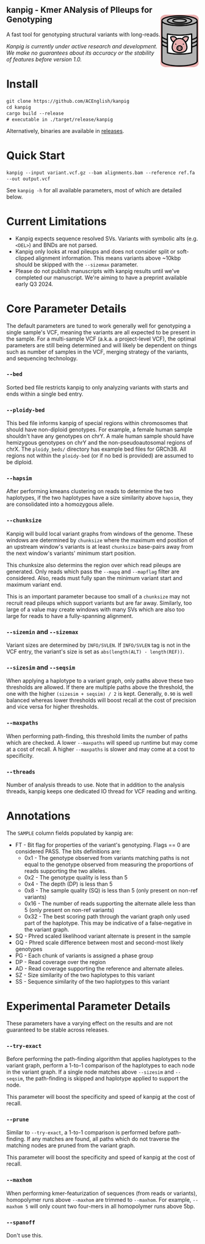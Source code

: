 kanpig - Kmer ANalysis of PIleups for Genotyping
<img src="https://github.com/ACEnglish/kanpig/raw/develop/imgs/icon.png/" style="width:100px;" align="right" style="vertical-align: middle;"> 
------
A fast tool for genotyping structural variants with long-reads.

*Kanpig is currently under active research and development. We make no guarantees about its accuracy or the stability of features 
before version 1.0.*

# Install
```
git clone https://github.com/ACEnglish/kanpig
cd kanpig
cargo build --release
# executable in ./target/release/kanpig
```
Alternatively, binaries are available in [releases](https://github.com/ACEnglish/kanpig/releases).

# Quick Start
```
kanpig --input variant.vcf.gz --bam alignments.bam --reference ref.fa --out output.vcf
```
See `kanpig -h` for all available parameters, most of which are detailed below.

# Current Limitations
* Kanpig expects sequence resolved SVs. Variants with symbolic alts (e.g. `<DEL>`) and BNDs are not parsed.
* Kanpig only looks at read pileups and does not consider split or soft-clipped alignment information. This means
  variants above ~10kbp should be skipped with the `--sizemax` parameter.
* Please do not publish manuscripts with kanpig results until we've completed our manuscript. We're aiming to have a preprint 
available early Q3 2024.

# Core Parameter Details

The default parameters are tuned to work generally well for genotyping a single sample's VCF, meaning the variants are
all expected to be present in the sample. For a multi-sample VCF (a.k.a. a project-level VCF), the optimal parameters
are still being determined and will likely be dependent on things such as number of samples in the VCF, merging strategy 
of the variants, and sequencing technology.

### `--bed`
Sorted bed file restricts kanpig to only analyzing variants with starts and ends within a single bed entry.

### `--ploidy-bed`
This bed file informs kanpig of special regions within chromosomes that should have non-diploid genotypes. For example, a female
human sample shouldn't have any genotypes on chrY. A male human sample should have hemizygous genotypes on chrY and the
non-pseudoautosomal regions of chrX. The `ploidy_beds/` directory has example bed files for GRCh38. All regions not
within the `ploidy-bed` (or if no bed is provided) are assumed to be diploid.

### `--hapsim`
After performing kmeans clustering on reads to determine the two haplotypes, if the two haplotypes have a size similarity above `hapsim`, they
are consolidated into a homozygous allele.

### `--chunksize`
Kanpig will build local variant graphs from windows of the genome. These windows are determined by `chunksize` where
the maximum end position of an upstream window's variants is at least `chunksize` base-pairs away from the next window's
variants' minimum start position.

This chunksize also determins the region over which read pileups are generated. Only reads which pass the `--mapq` and
`--mapflag` filter are considered. Also, reads must fully span the minimum variant start and maximum variant end. 

This is an important parameter because too small of a `chunksize` may not recruit read pileups which support variants
but are far away. Similarly, too large of a value may create windows with many SVs which are also too large for reads to have a
fully-spanning alignment. 

### `--sizemin` and `--sizemax`
Variant sizes are determined by `INFO/SVLEN`. If `INFO/SVLEN` tag is not in the VCF entry, the variant's size is set as
`abs(length(ALT) - length(REF))`.

### `--sizesim` and `--seqsim`
When applying a haplotype to a variant graph, only paths above these two thresholds are allowed. If there are multiple
paths above the threshold, the one with the higher `(sizesim + seqsim) / 2` is kept. Generally, `0.90` is well balanced
whereas lower thresholds will boost recall at the cost of precision and vice versa for higher thresholds.

### `--maxpaths`
When performing path-finding, this threshold limits the number of paths which are checked. A lower `--maxpaths` will
speed up runtime but may come at a cost of recall. A higher `--maxpaths` is slower and may come at a cost to
specificity.

### `--threads`
Number of analysis threads to use. Note that in addition to the analysis threads, kanpig keeps one dedicated IO thread
for VCF reading and writing.

# Annotations

The `SAMPLE` column fields populated by kanpig are:

* FT - Bit flag for properties of the variant's genotyping. Flags == 0 are considered PASS. The bits definitions are:
  * 0x1 - The genotype observed from variants matching paths is not equal to the genotype observed from measuring the
  proportions of reads supporting the two alleles.
  * 0x2 - The genotype quality is less than 5
  * 0x4 - The depth (DP) is less than 5
  * 0x8 - The sample quality (SQ) is less than 5 (only present on non-ref variants)
  * 0x16 - The number of reads supporting the alternate allele less than 5 (only present on non-ref variants)
  * 0x32 - The best scoring path through the variant graph only used part of the haplotype. This may be indicative of a
    false-negative in the variant graph.
* SQ - Phred scaled likelihood variant alternate is present in the sample
* GQ - Phred scale difference between most and second-most likely genotypes
* PG - Each chunk of variants is assigned a phase group
* DP - Read coverage over the region
* AD - Read coverage supporting the reference and alternate alleles.
* SZ - Size similarity of the two haplotypes to this variant
* SS - Sequence similarity of the two haplotypes to this variant

# Experimental Parameter Details

These parameters have a varying effect on the results and are not guaranteed to be stable across releases. 

### `--try-exact`
Before performing the path-finding algorithm that applies haplotypes to the variant graph, perform a 1-to-1 comparison
of the haplotypes to each node in the variant graph. If a single node matches above `--sizesim` and `--seqsim`, the
path-finding is skipped and haplotype applied to support the node. 

This parameter will boost the specificity and speed of kanpig at the cost of recall.

### `--prune`
Similar to `--try-exact`, a 1-to-1 comparison is performed before path-finding. If any matches are found, all paths
which do not traverse the matching nodes are pruned from the variant graph. 

This parameter will boost the specificity and speed of kanpig at the cost of recall.

### `--maxhom`

When performing kmer-featurization of sequences (from reads or variants), homopolymer runs above `--maxhom` are trimmed
to `--maxhom`. For example, `--maxhom 5` will only count two four-mers in all homopolymer runs above 5bp.

### `--spanoff`

Don't use this.
